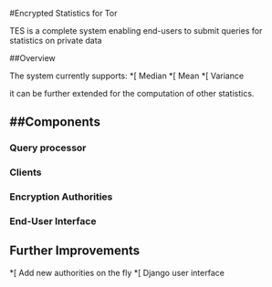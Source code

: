 #Encrypted Statistics for Tor


TES is a complete system enabling end-users to submit queries for statistics on private data 

##Overview

The system currently supports:
*[ Median
*[ Mean
*[ Variance

it can be further extended for the computation of other statistics.


##Components
----------

### Query processor

### Clients

### Encryption Authorities

### End-User Interface




Further Improvements
----------
*[ Add new authorities on the fly
*[ Django user interface
